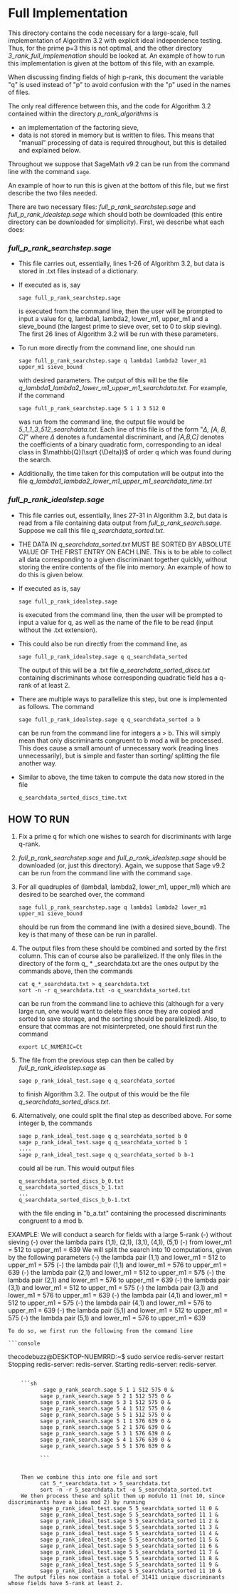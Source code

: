 # Full Implementation

This directory contains the code necessary for a large-scale, full implementation of Algorithm 3.2 with explicit ideal independence testing. Thus, for the prime p=3 this is not optimal, and the other directory  *3_rank_full_implemenation* should be looked at. An example of how to run this implementation is given at the bottom of this file, with an example. 

When discussing finding fields of high p-rank, this document the variable "q" is used instead of "p" to avoid confusion with the "p" used in the names of files.

The only real difference between this, and the code for Algorithm 3.2 contained within the directory *p_rank_algorithms* is 
* an implementation of the factoring sieve,
* data is not stored in memory but is written to files. This means that "manual" processing of data is required throughout, but this is detailed and explained below. 

Throughout we suppose that SageMath v9.2 can be run from the command line with the command `sage`. 

An example of how to run this is given at the bottom of this file, but we first describe the two files needed. 

There are two necessary files: *full_p_rank_searchstep.sage* and *full_p_rank_idealstep.sage* which should both be downloaded (this entire directory can be downloaded for simplicity). First, we describe what each does:

### *full_p_rank_searchstep.sage*
 * This file carries out, essentially, lines 1-26 of Algorithm 3.2, but data is stored in .txt files instead of a dictionary.
 * If executed as is, say 
    ```console
    sage full_p_rank_searchstep.sage
    ```
    is executed from the command line, then the user will be prompted to input a value for q, lambda1, lambda2, lower_m1, upper_m1 and a sieve_bound (the largest prime to sieve over, set to 0 to skip sieving). The first 26 lines of Algorithm 3.2 will be run with these parameters. 
 * To run more directly from the command line, one should run

    ```console
    sage full_p_rank_searchstep.sage q lambda1 lambda2 lower_m1 upper_m1 sieve_bound
    ```
    with desired parameters. The output of this will be the file *q_lambda1_lambda2_lower_m1_upper_m1_searchdata.txt*. For example, if the command 

    ```console
    sage full_p_rank_searchstep.sage 5 1 1 3 512 0
    ```
    was run from the command line, the output file would be *5_1_1_3_512_searchdata.txt*. Each line of this file is of the form "*$\Delta$, [A, B, C]*" where $\Delta$ denotes a fundamental discriminant, and *[A,B,C]* denotes the coefficients of a binary quadratic form, corresponding to an ideal class in $\mathbb{Q}(\sqrt {\Delta})$ of order q which was found during the search. 
 * Additionally, the time taken for this computation will be output into the file *q_lambda1_lambda2_lower_m1_upper_m1_searchdata_time.txt*

          
 ### *full_p_rank_idealstep.sage*
 * This file carries out, essentially, lines 27-31 in Algorithm 3.2, but data is read from a file containing data output from *full_p_rank_search.sage*. Suppose we call this file *q_searchdata_sorted.txt*.
 *  THE DATA IN *q_searchdata_sorted.txt* MUST BE SORTED BY ABSOLUTE VALUE OF THE FIRST ENTRY ON EACH LINE. This is to be able to collect all data corresponding to a given discriminant together quickly, without storing the entire contents of the file into memory. An example of how to do this is given below. 
 *  If executed as is, say  
    ```console
    sage full_p_rank_idealstep.sage
    ```
    is executed from the command line, then the user will be prompted to input a value for q, as well as the name of the file to be read (input without the .txt extension). 
    
 * This could also be run directly from the command line, as 
    ```console
    sage full_p_rank_idealstep.sage q q_searchdata_sorted
    ```
    The output of this will be a .txt file *q_searchdata_sorted_discs.txt* containing discriminants whose corresponding quadratic field has a q-rank of at least 2. 
      

 * There are multiple ways to parallelize this step, but one is implemented as follows. The command 
    ```console
    sage full_p_rank_idealstep.sage q q_searchdata_sorted a b
    ```
      can be run from the command line for integers a > b. This will simply mean that only discriminants congruent to b mod a will be processed. This does cause a small amount of unnecessary work (reading lines unnecessarily), but is simple and faster than sorting/ splitting the file another way.    

 * Similar to above, the time taken to compute the data now stored in the file     
    ```console
    q_searchdata_sorted_discs_time.txt
    ```



## HOW TO RUN 
1. Fix a prime q for which one wishes to search for discriminants with large q-rank. 
  1. *full_p_rank_searchstep.sage* and *full_p_rank_idealstep.sage* should be downloaded (or, just this directory). Again, we suppose that Sage v9.2 can be run from the command line with the command `sage`. 
 2. For all  quadruples of (lambda1, lambda2, lower_m1, upper_m1)  which are desired to be searched over, the command 
    ```console
    sage full_p_rank_searchstep.sage q lambda1 lambda2 lower_m1 upper_m1 sieve_bound
    ```
      should be run from the command line (with a desired sieve_bound). The key is that many of these can be run in parallel. 
 3. The output files from these should be combined and sorted by the first column. This can of course also be parallelized. If the only files in the directory of the form q\_ * \_searchdata.txt are the ones output by the commands above, then the commands
    ```console
    cat q_*_searchdata.txt > q_searchdata.txt
    sort -n -r q_searchdata.txt -o q_searchdata_sorted.txt
    ```

       can be run from the command line to achieve this (although for a very large run, one would want to delete files once they are copied and sorted to save storage, and the sorting should be parallelized). Also, to ensure that commas are not misinterpreted, one should first run the command 
    ```console
    export LC_NUMERIC=Ct
    ```       
2. The file from the previous step can then be called by *full_p_rank_idealstep.sage* as
    ```console
    sage p_rank_ideal_test.sage q q_searchdata_sorted
    ```     
      to finish Algorithm 3.2. The output of this would be the file *q_searchdata_sorted_discs.txt*. 
3.  Alternatively, one could split the final step as described above. For some integer b, the commands 
    ```console
    sage p_rank_ideal_test.sage q q_searchdata_sorted b 0
    sage p_rank_ideal_test.sage q q_searchdata_sorted b 1
    ....
    sage p_rank_ideal_test.sage q q_searchdata_sorted b b-1
    ```     
       could all be run. This would output files 
    ```console
    q_searchdata_sorted_discs_b_0.txt
    q_searchdata_sorted_discs_b_1.txt
    ...
    q_searchdata_sorted_discs_b_b-1.txt
    ```    
       with the file ending in "b_a.txt" containing the processed discriminants congruent to a mod b. 

EXAMPLE:
    We will conduct a search for fields with a large 5-rank
          (-) without sieving
          (-) over the lambda pairs (1,1), (2,1), (3,1), (4,1), (5,1)
          (-) from lower_m1 = 512 to upper_m1 = 639
    We will split the search into 10 computations, given by the following parameters 
          (-) the lambda pair (1,1) and lower_m1 = 512 to upper_m1 = 575
          (-) the lambda pair (1,1) and lower_m1 = 576 to upper_m1 = 639
          (-) the lambda pair (2,1) and lower_m1 = 512 to upper_m1 = 575
          (-) the lambda pair (2,1) and lower_m1 = 576 to upper_m1 = 639
          (-) the lambda pair (3,1) and lower_m1 = 512 to upper_m1 = 575
          (-) the lambda pair (3,1) and lower_m1 = 576 to upper_m1 = 639
          (-) the lambda pair (4,1) and lower_m1 = 512 to upper_m1 = 575
          (-) the lambda pair (4,1) and lower_m1 = 576 to upper_m1 = 639
          (-) the lambda pair (5,1) and lower_m1 = 512 to upper_m1 = 575
          (-) the lambda pair (5,1) and lower_m1 = 576 to upper_m1 = 639
          
    To do so, we first run the following from the command line
    
    ```console

thecodebuzz@DESKTOP-NUEMRRD:~$ sudo service redis-server restart
Stopping redis-server: redis-server.
Starting redis-server: redis-server.



```

    ```sh
           sage p_rank_search.sage 5 1 1 512 575 0 &
          sage p_rank_search.sage 5 2 1 512 575 0 &
          sage p_rank_search.sage 5 3 1 512 575 0 &
          sage p_rank_search.sage 5 4 1 512 575 0 &
          sage p_rank_search.sage 5 5 1 512 575 0 &
          sage p_rank_search.sage 5 1 1 576 639 0 &
          sage p_rank_search.sage 5 2 1 576 639 0 &
          sage p_rank_search.sage 5 3 1 576 639 0 &
          sage p_rank_search.sage 5 4 1 576 639 0 &
          sage p_rank_search.sage 5 5 1 576 639 0 &
          
          ```

         
    Then we combine this into one file and sort
          cat 5_*_searchdata.txt > 5_searchdata.txt
          sort -n -r 5_searchdata.txt -o 5_searchdata_sorted.txt
    We then process these and split them up modulo 11 (not 10, since discriminants have a bias mod 2) by running 
          sage p_rank_ideal_test.sage 5 5_searchdata_sorted 11 0 &
          sage p_rank_ideal_test.sage 5 5_searchdata_sorted 11 1 &
          sage p_rank_ideal_test.sage 5 5_searchdata_sorted 11 2 &
          sage p_rank_ideal_test.sage 5 5_searchdata_sorted 11 3 &
          sage p_rank_ideal_test.sage 5 5_searchdata_sorted 11 4 &
          sage p_rank_ideal_test.sage 5 5_searchdata_sorted 11 5 &
          sage p_rank_ideal_test.sage 5 5_searchdata_sorted 11 6 &
          sage p_rank_ideal_test.sage 5 5_searchdata_sorted 11 7 &
          sage p_rank_ideal_test.sage 5 5_searchdata_sorted 11 8 &
          sage p_rank_ideal_test.sage 5 5_searchdata_sorted 11 9 &
          sage p_rank_ideal_test.sage 5 5_searchdata_sorted 11 10 &
  The output files now contain a total of 31411 unique discriminants whose fields have 5-rank at least 2. 
        
        
